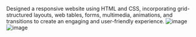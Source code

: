 Designed a responsive website using HTML and CSS, incorporating grid-structured layouts, web tables, forms, multimedia, animations, and transitions to create an engaging and user-friendly experience.
![image](https://github.com/user-attachments/assets/3d6127a8-fa81-46d3-8a3c-01a3d30c6214)
![image](https://github.com/user-attachments/assets/1b447ef2-81ee-4b36-b691-9272e647f0bc)

